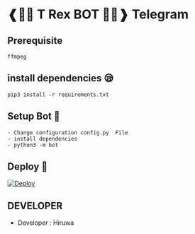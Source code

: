 #  ❰🍁🔱  T Rex BOT  🔱🍁❱ Telegram
## Prerequisite
    ffmpeg
  
    
## install dependencies 😪
    pip3 install -r requirements.txt


## Setup Bot 🤭
    - Change configuration config.py  File
    - install dependencies
    - python3 -m bot
    
## Deploy 🥺

[![Deploy](https://www.herokucdn.com/deploy/button.svg)](https://heroku.com/deploy?template=https://github.com/Dark-Knight-Hiruwa/YOUTUBE-DOWNLOADER-TELEGRAM-BOT)

## DEVELOPER

- Developer : Hiruwa
